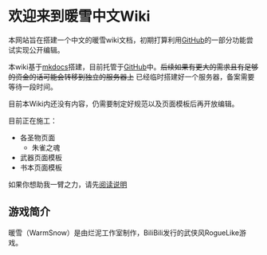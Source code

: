 # 欢迎来到暖雪中文Wiki

本网站旨在搭建一个中文的暖雪wiki文档，初期打算利用[GitHub](https://github.com//)的一部分功能尝试实现公开编辑。

本wiki基于[mkdocs](https://www.mkdocs.org/)搭建，目前托管于[GitHub](https://github.com/)中。~~后续如果有更大的需求且有足够的资金的话可能会转移到独立的服务器上~~ 已经临时搭建好一个服务器，备案需要等待一段时间。

目前本Wiki内还没有内容，仍需要制定好规范以及页面模板后再开放编辑。

目前正在施工：

- 各圣物页面
    - 朱雀之魂
- 武器页面模板
- 书本页面模板

如果你想助我一臂之力，请先[阅读说明](Attention.md)

## 游戏简介
暖雪（WarmSnow）是由烂泥工作室制作，BiliBili发行的武侠风RogueLike游戏。